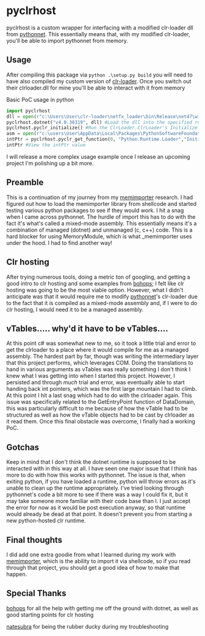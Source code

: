 # pyclrhost

pyclrhost is a custom wrapper for interfacing with a modified clr-loader dll from [pythonnet](https://github.com/pythonnet/clr-loader). This essentially means that, with my modified clr-loader, you'll be able to import pythonnet from memory.

## Usage

After compiling this package via `python .\setup.py build` you will need to have also compiled my custom version of [clr-loader](https://github.com/rkbennett/clr-loader). Once you switch out their clrloader.dll for mine you'll be able to interact with it from memory

Basic PoC usage in python
```python
import pyclrhost
dll = open(r"c:\Users\User\clr-loader\netfx_loader\bin\Release\net47\win10-x64\ClrLoader.dll","rb").read() #The raw bytes of my modified clrloader
pyclrhost.dotnet("v4.0.30319", dll) #Load the dll into the specified runtime
pyclrhost.pyclr_initialize() #Run the ClrLoader.ClrLoader's Initialize function
asm = open(r"c:\users\User\AppData\Local\Packages\PythonSoftwareFoundation.Python.3.10_qbz5n2kfra8p0\LocalCache\local-packages\Python310\site-packages\pythonnet\runtime\Python.Runtime.dll","rb").read() #the raw bytes of the pythonnet Python Runtime
intPtr = pyclrhost.pyclr_get_function(0, "Python.Runtime.Loader","Initialize", asm) #Get the intPtr of the Initialize function from Python.Runtime.Loader
intPtr #View the intPtr value
```

I will release a more complex usage example once I release an upcoming project I'm polishing up a bit more.

## Preamble

This is a continuation of my journey from my [memimporter](https://github.com/rkbennett/memimporter) research. I had figured out how to load the memimporter library from shellcode and started testing various python packages to see if they would work. I hit a snag when I came across pythonnet. The hurdle of import this has to do with the fact it's what's called a mixed-mode assembly. This essentially means it's a combination of managed (dotnet) and unmanaged (c, c++) code. This is a hard blocker for using MemoryModule, which is what _memimporter uses under the hood. I had to find another way! 

## Clr hosting

After trying numerous tools, doing a metric ton of googling, and getting a good intro to clr hosting and some examples from [bohops](https://github.com/bohops); I felt like clr hosting was going to be the most viable option. However, what I didn't anticipate was that it would require me to modify [pythonnet](https://github.com/pythonnet/clr-loader)'s clr-loader due to the fact that it is compiled as a mixed-mode assembly and, if I were to do clr hosting, I would need it to be a managed assembly.

## vTables..... why'd it have to be vTables....

At this point c# was somewhat new to me, so it took a little trial and error to get the clrloader to a place where it would compile for me as a managed assembly. The hardest part by far, though was writing the intermediary layer that this project performs, which leverages COM. Doing the translations to hand in various arguments as vTables was really something I don't think I knew what I was getting into when I started this project. However, I persisted and through *much* trial and error, was eventually able to start handing back int pointers, which was the first large mountain I had to climb. At this point I hit a last snag which had to do with the clrloader again. This issue was specifically related to the GetEntryPoint function of DataDomain, this was particularly difficult to me because of how the vTable had to be structured as well as how the vTable objects had to be cast by clrloader as it read them. Once this final obstacle was overcome, I finally had a working PoC.

## Gotchas

Keep in mind that I don't think the dotnet runtime is supposed to be interacted with in this way at all. I have seen one major issue that I think has more to do with how this works with pythonnet. The issue is that, when exiting python, if you have loaded a runtime, python will throw errors as it's unable to clean up the runtime appropriately. I've tried looking through pythonnet's code a bit more to see if there was a way I could fix it, but it may take someone more familiar with their code base than I. I just accept the error for now as it would be post execution anyway, so that runtime would already be dead at that point. It doesn't prevent you from starting a new python-hosted clr runtime.

## Final thoughts

I did add one extra goodie from what I learned during my work with [memimporter](https://github.com/rkbennett/memimporter), which is the ability to import it via shellcode, so if you read through that project, you should get a good idea of how to make that happen.

## Special Thanks

[bohops](https://github.com/bohops) for all the help with getting me off the ground with dotnet, as well as good starting points for clr hosting

[natesubra](https://github.com/natesubra) for being the rubber ducky during my troubleshooting
